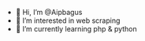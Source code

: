 - 👋 Hi, I’m @Aipbagus
- 👀 I’m interested in web scraping 
- 🌱 I’m currently learning php & python 
<!---
Aipbagus/Aipbagus is a ✨ special ✨ repository because its `README.md` (this file) appears on your GitHub profile.
You can click the Preview link to take a look at your changes.
--->
